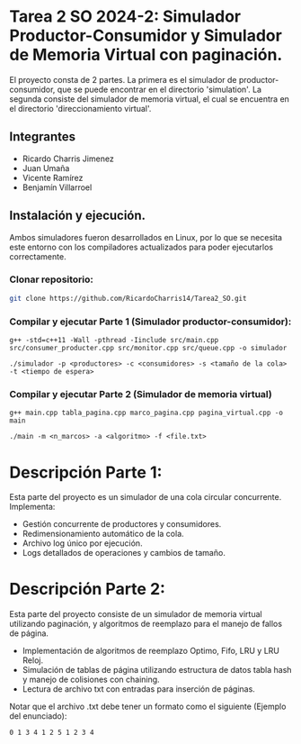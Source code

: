
# Tarea 2 SO 2024-2: Simulador Productor-Consumidor y Simulador de Memoria Virtual con paginación.

El proyecto consta de 2 partes. La primera es el simulador de productor-consumidor, que se puede encontrar en el directorio 'simulation'. La segunda consiste del simulador de memoria virtual, el cual se encuentra en el directorio 'direccionamiento virtual'.

## Integrantes
- Ricardo Charris Jimenez
- Juan Umaña
- Vicente Ramírez
- Benjamín Villarroel 
## Instalación y ejecución.
Ambos simuladores fueron desarrollados en Linux, por lo que se necesita este entorno con los compiladores actualizados para poder ejecutarlos correctamente.
### **Clonar repositorio:**
   ```bash
   git clone https://github.com/RicardoCharris14/Tarea2_SO.git
   ```
### **Compilar y ejecutar Parte 1 (Simulador productor-consumidor)**:
  ```
  g++ -std=c++11 -Wall -pthread -Iinclude src/main.cpp src/consumer_producter.cpp src/monitor.cpp src/queue.cpp -o simulador
  ```
  ```
 ./simulador -p <productores> -c <consumidores> -s <tamaño de la cola> -t <tiempo de espera>
  ```
### **Compilar y ejecutar Parte 2 (Simulador de memoria virtual)**
```
g++ main.cpp tabla_pagina.cpp marco_pagina.cpp pagina_virtual.cpp -o main
```
```
./main -m <n_marcos> -a <algoritmo> -f <file.txt>
```
# Descripción Parte 1:
Esta parte del proyecto es un simulador de una cola circular concurrente. Implementa:
- Gestión concurrente de productores y consumidores.
- Redimensionamiento automático de la cola.
- Archivo log único por ejecución.
- Logs detallados de operaciones y cambios de tamaño.

# Descripción Parte 2:
Esta parte del proyecto consiste de un simulador de memoria virtual utilizando paginación, y algoritmos de reemplazo para el manejo de fallos de página. 
- Implementación de algoritmos de reemplazo Optimo, Fifo, LRU y LRU Reloj.
- Simulación de tablas de página utilizando estructura de datos tabla hash y manejo de colisiones con chaining.
- Lectura de archivo txt con entradas para inserción de páginas.

Notar que el archivo .txt debe tener un formato como el siguiente (Ejemplo del enunciado):
```
0 1 3 4 1 2 5 1 2 3 4
```